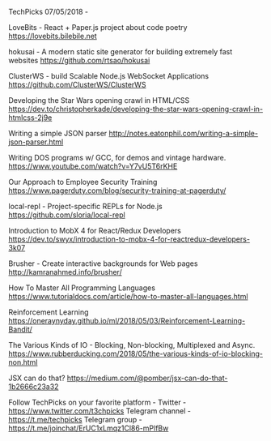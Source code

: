 TechPicks 07/05/2018 -

LoveBits - React + Paper.js project about code poetry
https://lovebits.bilebile.net

hokusai - A modern static site generator for building extremely fast websites
https://github.com/rtsao/hokusai

ClusterWS - build Scalable Node.js WebSocket Applications
https://github.com/ClusterWS/ClusterWS

Developing the Star Wars opening crawl in HTML/CSS
https://dev.to/christopherkade/developing-the-star-wars-opening-crawl-in-htmlcss-2j9e

Writing a simple JSON parser
http://notes.eatonphil.com/writing-a-simple-json-parser.html

Writing DOS programs w/ GCC, for demos and vintage hardware.
https://www.youtube.com/watch?v=Y7vU5T6rKHE

Our Approach to Employee Security Training
https://www.pagerduty.com/blog/security-training-at-pagerduty/

local-repl - Project-specific REPLs for Node.js
https://github.com/sloria/local-repl

Introduction to MobX 4 for React/Redux Developers
https://dev.to/swyx/introduction-to-mobx-4-for-reactredux-developers-3k07

Brusher - Create interactive backgrounds for Web pages
http://kamranahmed.info/brusher/

How To Master All Programming Languages
https://www.tutorialdocs.com/article/how-to-master-all-languages.html

Reinforcement Learning
https://oneraynyday.github.io/ml/2018/05/03/Reinforcement-Learning-Bandit/

The Various Kinds of IO - Blocking, Non-blocking, Multiplexed and Async.
https://www.rubberducking.com/2018/05/the-various-kinds-of-io-blocking-non.html

JSX can do that?
https://medium.com/@pomber/jsx-can-do-that-1b2666c23a32

Follow TechPicks on your favorite platform -
Twitter - https://www.twitter.com/t3chpicks
Telegram channel - https://t.me/techpicks
Telegram group - https://t.me/joinchat/ErUC1xLmqz1Cl86-mPlfBw